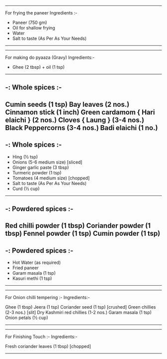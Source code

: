 ______________________________________
For frying the paneer
Ingredients :-

* Paneer (750 gm) 
* Oil for shallow frying
* Water
* Salt to taste (As Per As Your Needs)
______________________________________

______________________________________
For making do pyaaza (Gravy)
Ingredients:-

* Ghee (2 tbsp) + oil (1 tsp)

--------------------------------------
-: Whole spices :-
--------------------------------------
Cumin seeds (1 tsp)
Bay leaves (2 nos.)
Cinnamon stick (1 inch)
Green cardamom { Hari elaichi } (2 nos.)
Cloves { Laung } (3-4 nos.) 
Black Peppercorns (3-4 nos.)
Badi elaichi (1 no.)
--------------------------------------
-: Whole spices :-
--------------------------------------

* Hing (½ tsp)
* Onions (5-6 medium size) [sliced]
* Ginger garlic paste (3 tbsp)
* Turmeric powder (1 tsp)
* Tomatoes (4 medium size) [chopped]
* Salt to taste (As Per As Your Needs)
* Curd (½ cup)

--------------------------------------
-: Powdered spices :-
--------------------------------------
Red chilli powder (1 tbsp)
Coriander powder (1 tbsp)
Fennel powder (1 tsp)
Cumin powder (1 tsp)
--------------------------------------
-: Powdered spices :-
--------------------------------------

* Hot Water (as required)
* Fried paneer
* Garam masala (1 tsp)
* Kasuri methi (1 tsp)
______________________________________

______________________________________
For Onion chilli tempering :-
Ingredients:-

Ghee (1 tbsp)
Jeera (1 tsp)
Coriander seed (1 tsp) [crushed]
Green chillies (2-3 nos.) [slit]
Dry Kashmiri red chillies (1-2 nos.)
Garam masala (1 tsp)
Onion petals (½ cup)
______________________________________

_________________________________________
For Finishing Touch :-
Ingredients:-

Fresh coriander leaves (1 tbsp) [chopped]
_________________________________________
